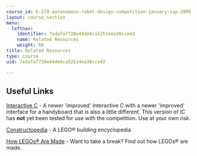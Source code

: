 ```yaml
---
course_id: 6-270-autonomous-robot-design-competition-january-iap-2005
layout: course_section
menu:
  leftnav:
    identifier: 7edafa7728e44de6ca52b14ea38cce42
    name: Related Resources
    weight: 60
title: Related Resources
type: course
uid: 7edafa7728e44de6ca52b14ea38cce42

---
```


Useful Links
------------

[Interactive C](http://www.kipr.org/products/interactive-c) - A newer 'improved' Interactive C with a newer 'improved' interface for a handyboard that is also a little different. This version of IC has **not** yet been tested for use with the competition. Use at your own risk.

[Constructopedia](http://llk.media.mit.edu/projects.php?id=343) - A LEGO® building encyclopedia.

[How LEGOs® Are Made](http://images.businessweek.com/ss/06/11/1129_makingof_lego/index_01.htm) - Want to take a break? Find out how LEGOs® are made.